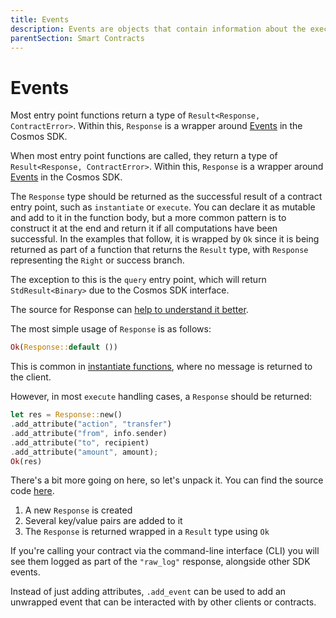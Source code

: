 ```yaml
---
title: Events
description: Events are objects that contain information about the execution of the application
parentSection: Smart Contracts
---
```


# Events

Most entry point functions return a type of `Result<Response, ContractError>`. Within this, `Response` is a wrapper around [Events](https://docs.cosmos.network/main/core/events.html) in the Cosmos SDK.

When most entry point functions are called, they return a type of `Result<Response, ContractError>`. Within this, `Response` is a wrapper around [Events](https://docs.cosmos.network/main/core/events.html) in the Cosmos SDK.

The `Response` type should be returned as the successful result of a contract entry point, such as `instantiate` or `execute`. You can declare it as mutable and add to it in the function body, but a more common pattern is to construct it at the end and return it if all computations have been successful. In the examples that follow, it is wrapped by `Ok` since it is being returned as part of a function that returns the `Result` type, with `Response` representing the `Right` or success branch.

The exception to this is the `query` entry point, which will return `StdResult<Binary>` due to the Cosmos SDK interface.

The source for Response can [help to understand it better](https://github.com/CosmWasm/cosmwasm/blob/main/packages/std/src/results/response.rs#L65).

The most simple usage of `Response` is as follows:

```rust
Ok(Response::default ())
```

This is common in [instantiate functions](https://github.com/CosmWasm/cw-plus/blob/main/contracts/cw20-base/src/contract.rs#L156), where no message is returned to the client.

However, in most `execute` handling cases, a `Response` should be returned:

```rust
let res = Response::new()
.add_attribute("action", "transfer")
.add_attribute("from", info.sender)
.add_attribute("to", recipient)
.add_attribute("amount", amount);
Ok(res)
```

There's a bit more going on here, so let's unpack it. You can find the source code [here](https://github.com/CosmWasm/cw-plus/blob/main/contracts/cw20-base/src/contract.rs#L239).

1. A new `Response` is created
2. Several key/value pairs are added to it
3. The `Response` is returned wrapped in a `Result` type using `Ok`

If you're calling your contract via the command-line interface (CLI) you will see them logged as part of the `"raw_log"`
response, alongside other SDK events.

Instead of just adding attributes, `.add_event` can be used to add an unwrapped event that can be interacted with by other clients or contracts.
